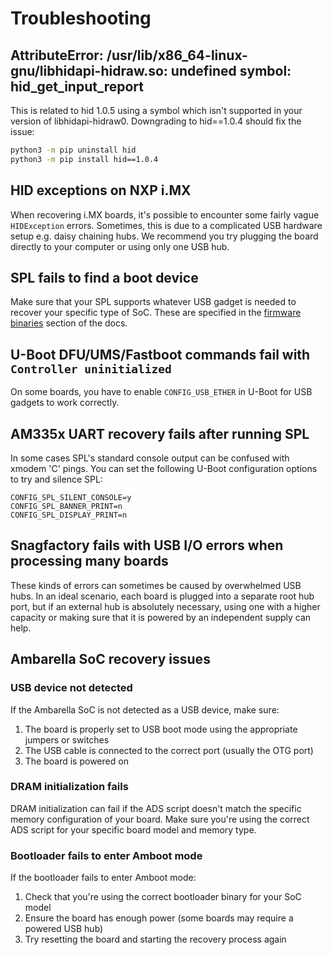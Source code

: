 # Troubleshooting

## AttributeError: /usr/lib/x86_64-linux-gnu/libhidapi-hidraw.so: undefined symbol: hid_get_input_report

This is related to hid 1.0.5 using a symbol which isn't supported in your
version of libhidapi-hidraw0. Downgrading to hid==1.0.4 should fix the issue:

```bash
python3 -m pip uninstall hid
python3 -m pip install hid==1.0.4
```

## HID exceptions on NXP i.MX

When recovering i.MX boards, it's possible to encounter some fairly vague
`HIDException` errors. Sometimes, this is due to a complicated USB hardware
setup e.g. daisy chaining hubs. We recommend you try plugging the board
directly to your computer or using only one USB hub.

## SPL fails to find a boot device

Make sure that your SPL supports whatever USB gadget is needed to recover your
specific type of SoC. These are specified in the [firmware
binaries](fw_binaries.md) section of the docs.

## U-Boot DFU/UMS/Fastboot commands fail with `Controller uninitialized`

On some boards, you have to enable `CONFIG_USB_ETHER` in U-Boot for USB gadgets
to work correctly.

## AM335x UART recovery fails after running SPL

In some cases SPL's standard console output can be confused with xmodem 'C'
pings. You can set the following U-Boot configuration options to try and silence
SPL:

```
CONFIG_SPL_SILENT_CONSOLE=y
CONFIG_SPL_BANNER_PRINT=n
CONFIG_SPL_DISPLAY_PRINT=n
```

## Snagfactory fails with USB I/O errors when processing many boards

These kinds of errors can sometimes be caused by overwhelmed USB hubs. In an
ideal scenario, each board is plugged into a separate root hub port, but if an
external hub is absolutely necessary, using one with a higher capacity or making
sure that it is powered by an independent supply can help.

## Ambarella SoC recovery issues

### USB device not detected

If the Ambarella SoC is not detected as a USB device, make sure:
1. The board is properly set to USB boot mode using the appropriate jumpers or switches
2. The USB cable is connected to the correct port (usually the OTG port)
3. The board is powered on

### DRAM initialization fails

DRAM initialization can fail if the ADS script doesn't match the specific memory configuration of your board. Make sure you're using the correct ADS script for your specific board model and memory type.

### Bootloader fails to enter Amboot mode

If the bootloader fails to enter Amboot mode:
1. Check that you're using the correct bootloader binary for your SoC model
2. Ensure the board has enough power (some boards may require a powered USB hub)
3. Try resetting the board and starting the recovery process again
